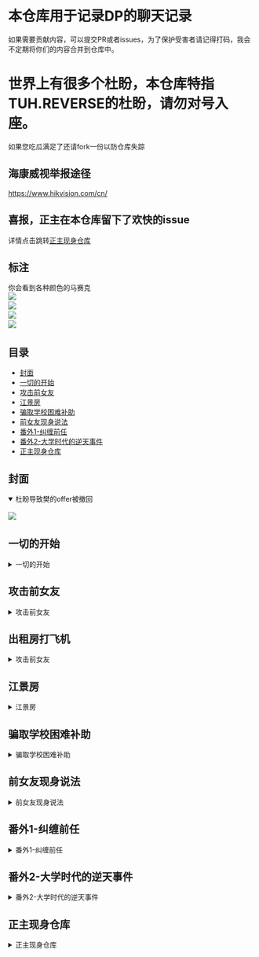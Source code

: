 # 本仓库用于记录DP的聊天记录 

如果需要贡献内容，可以提交PR或者issues，为了保护受害者请记得打码，我会不定期将你们的内容合并到仓库中。

# 世界上有很多个杜盼，本仓库特指TUH.REVERSE的杜盼，请勿对号入座。

如果您吃瓜满足了还请fork一份以防仓库失踪

## 海康威视举报途径
https://www.hikvision.com/cn/

## 喜报，正主在本仓库留下了欢快的issue
详情点击跳转[正主现身仓库](#正主现身仓库)


## 标注
你会看到各种颜色的马赛克<br/>
![](https://img.shields.io/badge/蓝&nbsp;&nbsp;&nbsp;色-群友-2577ff)<br/>
![](https://img.shields.io/badge/淡蓝色-群友-00a3e8)<br/>
![](https://img.shields.io/badge/淡紫色-前任-c7bfe6)<br/>
![](https://img.shields.io/badge/橙&nbsp;&nbsp;&nbsp;色-现任-ff7f26)<br/>

## 目录
- [封面](#封面)<br/>
- [一切的开始](#一切的开始)<br/>
- [攻击前女友](#攻击前女友)<br/>
- [江景房](#江景房)<br/>
- [骗取学校困难补助](#骗取学校困难补助)<br/>
- [前女友现身说法](#前女友现身说法)<br/>
- [番外1-纠缠前任](#番外1-纠缠前任)<br/>
- [番外2-大学时代的逆天事件](#番外2-大学时代的逆天事件)<br/>
- [正主现身仓库](#正主现身仓库)
## 封面
<details open> 
<summary>杜盼导致樊的offer被撤回</summary>
<br/>
<img src="杜盼导致樊的offer被撤回.png" width="300">
<br/>
</details>

## 一切的开始
<details> 
<summary>一切的开始</summary>
<br/>
<img src="01一切的开始/01不似人言.jpg" width="300">
<br/>
<img src="01一切的开始/02一切的开始.jpg" width="300">
<br/>
<img src="01一切的开始/03一切的开始.jpg" width="300">
<br/>
</details>

## 攻击前女友
<details> 
<summary>攻击前女友</summary>
<br/>
<img src="02攻击前女友/01.jpg" width="300">
<br/>
<img src="02攻击前女友/02.jpg" width="300">
<br/>
<img src="02攻击前女友/03花了30万.jpg" width="300">
<br/>
<img src="02攻击前女友/04阶段性认怂.jpg" width="300">
<br/>
</details>

## 出租房打飞机
<details> 
<summary>攻击前女友</summary>
<br/>
<img src="03出租房打飞机/01杜盼发起复仇.jpg" width="300">
<br/>
<img src="03出租房打飞机/02带薪复仇.jpg" width="300">
<br/>
<img src="03出租房打飞机/03我一一回复.jpg" width="300">
<br/>
<img src="03出租房打飞机/04分手后还在群里发前女友照片.jpg" width="300">
<br/>
</details>

## 江景房
<details> 
<summary>江景房</summary>
<br/>
<img src="04江景房/01杜盼永远相信爱，相信善良，相信对未来最淳朴的乐观.jpg" width="300">
<br/>
<img src="04江景房/02一线CBD江景房.jpg" width="300">
<br/>
</details>

## 骗取学校困难补助
<details> 
<summary>骗取学校困难补助</summary>
<br/>
<img src="05骗取学校困难补助/01杜盼承认大学生活费2499起步.jpg" width="300">
<br/>
<img src="05骗取学校困难补助/02但是杜盼同学指出他领了大学困难补助.jpg" width="300">
<br/>
<img src="05骗取学校困难补助/03没本事又嫉妒.jpg" width="300">
<br/>
<img src="05骗取学校困难补助/04杜盼退群.jpg" width="300">
<br/>
</details>

## 前女友现身说法
<details> 
<summary>前女友现身说法</summary>
<br/>
<img src="06前女友现身说法/01.jpg" width="300">
<br/>
<img src="06前女友现身说法/02等你经济宽裕了.jpg" width="300">
<br/>
<img src="06前女友现身说法/03把现任的八项传染病报告发给前女友.jpg" width="300">
<br/>
</details>

## 番外1-纠缠前任
<details> 
<summary>番外1-纠缠前任</summary>
<br/>
<img src="07番外1-纠缠前任/01半夜用现女友手机打前任20多个电话.jpg" width="300">
<br/>
<img src="07番外1-纠缠前任/02她想你了.jpg">
<br/>
<img src="07番外1-纠缠前任/03和现任分手-但实际上截止发稿日还没分.jpg" width="300">
<br/>
<img src="07番外1-纠缠前任/04我等下会报警.png">
<br/>
<img src="07番外1-纠缠前任/05杜盼的小作文.jpg" width="300">
<br/>
</details>

## 番外2-大学时代的逆天事件
<details> 
<summary>番外2-大学时代的逆天事件</summary>
<br/>
<img src="08番外2-大学时代的逆天事件/01-2019年3月17日表白墙.png" width="300">
<br/>
<img src="08番外2-大学时代的逆天事件/02那个学姐，我想知道你的名字.png" width="300">
<br/>
<img src="08番外2-大学时代的逆天事件/03骚扰他人女友被曝光.jpg" width="300">
</details>

## 正主现身仓库
<details> 
<summary>正主现身仓库</summary>
<br/>
<img src="09正主现身仓库/01正主issues小作文.png">
<br/>
<img src="09正主现身仓库/02疑似正主第二个小号.png">
<br/>
<img src="09正主现身仓库/03账号1注册时间.png">
<br/>
<img src="09正主现身仓库/04账号2注册时间.png">
</details>





